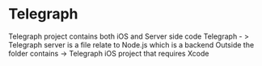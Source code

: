 # Telegraph
Telegraph project contains both iOS and Server side code
Telegraph - > Telegraph server is a file relate to Node.js which is a backend 
Outside the folder contains -> Telegraph iOS project that requires Xcode
